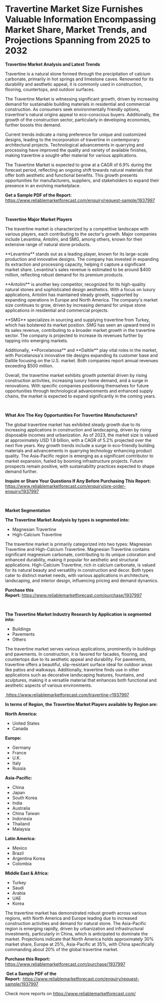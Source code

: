 <p><h1>Travertine Market Size Furnishes Valuable Information Encompassing Market Share, Market Trends, and Projections Spanning from 2025 to 2032</h1></p><p><strong>Travertine Market Analysis and Latest Trends</strong></p>
<p><p>Travertine is a natural stone formed through the precipitation of calcium carbonate, primarily in hot springs and limestone caves. Renowned for its durability and aesthetic appeal, it is commonly used in construction, flooring, countertops, and outdoor surfaces.</p><p>The Travertine Market is witnessing significant growth, driven by increasing demand for sustainable building materials in residential and commercial construction. As consumers seek environmentally friendly options, travertine's natural origins appeal to eco-conscious buyers. Additionally, the growth of the construction sector, particularly in developing economies, further boosts this demand.</p><p>Current trends indicate a rising preference for unique and customized designs, leading to the incorporation of travertine in contemporary architectural projects. Technological advancements in quarrying and processing have improved the quality and variety of available finishes, making travertine a sought-after material for various applications. </p><p>The Travertine Market is expected to grow at a CAGR of 6.9% during the forecast period, reflecting an ongoing shift towards natural materials that offer both aesthetic and functional benefits. This growth presents opportunities for manufacturers, suppliers, and stakeholders to expand their presence in an evolving marketplace.</p></p>
<p><strong>Get a Sample PDF of the Report:&nbsp;</strong> <a href="https://www.reliablemarketforecast.com/enquiry/request-sample/1937997?utm_campaign=2224&utm_medium=2&utm_source=Github&utm_content=ia&utm_term=30012025&utm_id=travertine">https://www.reliablemarketforecast.com/enquiry/request-sample/1937997</a></p>
<p>&nbsp;</p>
<p><strong>Travertine Major Market Players</strong></p>
<p><p>The travertine market is characterized by a competitive landscape with various players, each contributing to the sector's growth. Major companies include Levantina, Antolini, and SMG, among others, known for their extensive range of natural stone products.</p><p>**Levantina** stands out as a leading player, known for its large-scale production and innovative designs. The company has invested in expanding its extraction and processing capacity, helping it capture a significant market share. Levantina's sales revenue is estimated to be around $400 million, reflecting robust demand for its premium products.</p><p>**Antolini** is another key competitor, recognized for its high-quality natural stones and sophisticated design aesthetics. With a focus on luxury applications, Antolini has maintained steady growth, supported by expanding operations in Europe and North America. The company's market size continues to grow, driven by increasing demand for unique stone applications in residential and commercial projects.</p><p>**SMG** specializes in sourcing and supplying travertine from Turkey, which has bolstered its market position. SMG has seen an upward trend in its sales revenue, contributing to a broader market growth in the travertine sector. The company is projected to increase its revenues further by tapping into emerging markets.</p><p>Additionally, **Porcelanosa** and **Daltile** play vital roles in the market, with Porcelanosa's innovative tile designs expanding its customer base and Daltile focusing on the U.S. market. Both companies report annual revenues exceeding $500 million.</p><p>Overall, the travertine market exhibits growth potential driven by rising construction activities, increasing luxury home demand, and a surge in renovations. With specific companies positioning themselves for future opportunities through technological advancements and enhanced supply chains, the market is expected to expand significantly in the coming years.</p></p>
<p>&nbsp;</p>
<p><strong>What Are The Key Opportunities For Travertine Manufacturers?</strong></p>
<p><p>The global travertine market has exhibited steady growth due to its increasing applications in construction and landscaping, driven by rising disposable incomes and urbanization. As of 2023, the market size is valued at approximately USD 1.8 billion, with a CAGR of 5.2% projected over the next five years. Key growth trends include a surge in eco-friendly building materials and advancements in quarrying technology enhancing product quality. The Asia-Pacific region is emerging as a significant contributor to market expansion, fueled by booming infrastructure projects. Future prospects remain positive, with sustainability practices expected to shape demand further.</p></p>
<p><strong>Inquire or Share Your Questions If Any Before Purchasing This Report:</strong> <a href="https://www.reliablemarketforecast.com/enquiry/pre-order-enquiry/1937997?utm_campaign=2224&utm_medium=2&utm_source=Github&utm_content=ia&utm_term=30012025&utm_id=travertine">https://www.reliablemarketforecast.com/enquiry/pre-order-enquiry/1937997</a></p>
<p>&nbsp;</p>
<p><strong>Market Segmentation</strong></p>
<p><strong>The Travertine Market Analysis by types is segmented into:</strong></p>
<p><ul><li>Magnesian Travertine</li><li>High-Calcium Travertine</li></ul></p>
<p><p>The travertine market is primarily categorized into two types: Magnesian Travertine and High-Calcium Travertine. Magnesian Travertine contains significant magnesium carbonate, contributing to its unique coloration and enhanced durability, making it popular for aesthetic and structural applications. High-Calcium Travertine, rich in calcium carbonate, is valued for its natural beauty and versatility in construction and decor. Both types cater to distinct market needs, with various applications in architecture, landscaping, and interior design, influencing pricing and demand dynamics.</p></p>
<p><strong>Purchase this Report:&nbsp;</strong><a href="https://www.reliablemarketforecast.com/purchase/1937997?utm_campaign=2224&utm_medium=2&utm_source=Github&utm_content=ia&utm_term=30012025&utm_id=travertine">https://www.reliablemarketforecast.com/purchase/1937997</a></p>
<p>&nbsp;</p>
<p><strong>The Travertine Market Industry Research by Application is segmented into:</strong></p>
<p><ul><li>Buildings</li><li>Pavements</li><li>Others</li></ul></p>
<p><p>The travertine market serves various applications, prominently in buildings and pavements. In construction, it is favored for facades, flooring, and countertops due to its aesthetic appeal and durability. For pavements, travertine offers a beautiful, slip-resistant surface ideal for outdoor areas like patios and walkways. Additionally, travertine finds use in other applications such as decorative landscaping features, fountains, and sculptures, making it a versatile material that enhances both functional and aesthetic aspects of various environments.</p></p>
<p><a href="https://www.reliablemarketforecast.com/travertine-r1937997?utm_campaign=2224&utm_medium=2&utm_source=Github&utm_content=ia&utm_term=30012025&utm_id=travertine">&nbsp;https://www.reliablemarketforecast.com/travertine-r1937997</a></p>
<p><strong>In terms of Region, the Travertine Market Players available by Region are:</strong></p>
<p>
    <p> <strong> North America: </strong>
        <ul>
            <li>United States</li>
            <li>Canada</li>
        </ul>
        </p> 
    <p> <strong> Europe: </strong>
        <ul>
            <li>Germany</li>
            <li>France</li>
            <li>U.K.</li>
            <li>Italy</li>
            <li>Russia</li>
        </ul>
        </p> 
    <p> <strong> Asia-Pacific: </strong>
        <ul>
            <li>China</li>
            <li>Japan</li>
            <li>South Korea</li>
            <li>India</li>
            <li>Australia</li>
            <li>China Taiwan</li>
            <li>Indonesia</li>
            <li>Thailand</li>
            <li>Malaysia</li>
        </ul>
        </p> 
    <p> <strong> Latin America: </strong>
        <ul>
            <li>Mexico</li>
            <li>Brazil</li>
            <li>Argentina Korea</li>
            <li>Colombia</li>
        </ul>
        </p> 
    <p> <strong> Middle East & Africa: </strong>
        <ul>
            <li>Turkey</li>
            <li>Saudi</li>
            <li>Arabia</li>
            <li>UAE</li>
            <li>Korea</li>
        </ul>
    </p>
    </p>
<p><p>The travertine market has demonstrated robust growth across various regions, with North America and Europe leading due to increased construction activities and demand for natural stone. The Asia-Pacific region is emerging rapidly, driven by urbanization and infrastructural investments, particularly in China, which is anticipated to dominate the market. Projections indicate that North America holds approximately 30% market share, Europe at 25%, Asia-Pacific at 35%, with China specifically commanding about 20% of the global travertine market.</p></p>
<p><strong>Purchase this Report: </strong><a href="https://www.reliablemarketforecast.com/purchase/1937997?utm_campaign=2224&utm_medium=2&utm_source=Github&utm_content=ia&utm_term=30012025&utm_id=travertine">https://www.reliablemarketforecast.com/purchase/1937997</a></p>
<p>&nbsp;<strong>Get a Sample PDF of the Report:&nbsp;&nbsp;</strong><a href="https://www.reliablemarketforecast.com/enquiry/request-sample/1937997?utm_campaign=2224&utm_medium=2&utm_source=Github&utm_content=ia&utm_term=30012025&utm_id=travertine">https://www.reliablemarketforecast.com/enquiry/request-sample/1937997</a></p>
<p><strong></strong></p>
<p>Check more reports on <a href="https://www.reliablemarketforecast.com/?utm_campaign=2224&utm_medium=2&utm_source=Github&utm_content=ia&utm_term=30012025&utm_id=travertine">https://www.reliablemarketforecast.com/</a></p>